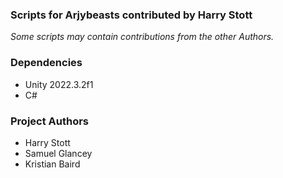 <h3>Scripts for Arjybeasts contributed by Harry Stott</h3>
<i>Some scripts may contain contributions from the other Authors.</i>

<h3>Dependencies</h3>
  <ul>
    <li>Unity 2022.3.2f1</li> 
    <li>C#</li>
  </ul>

<h3>Project Authors</h3>
  <ul>
    <li>Harry Stott</li> 
    <li>Samuel Glancey</li> 
    <li>Kristian Baird</li> 
  </ul>
